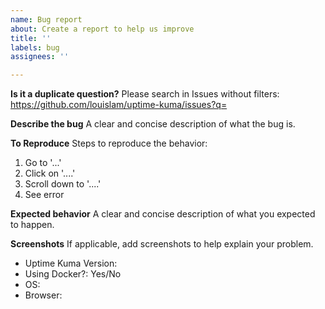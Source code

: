 ```yaml
---
name: Bug report
about: Create a report to help us improve
title: ''
labels: bug
assignees: ''

---
```


**Is it a duplicate question?**
Please search in Issues without filters: https://github.com/louislam/uptime-kuma/issues?q=

**Describe the bug**
A clear and concise description of what the bug is.

**To Reproduce**
Steps to reproduce the behavior:
1. Go to '...'
2. Click on '....'
3. Scroll down to '....'
4. See error

**Expected behavior**
A clear and concise description of what you expected to happen.

**Screenshots**
If applicable, add screenshots to help explain your problem.


- Uptime Kuma Version:
- Using Docker?: Yes/No
- OS: 
- Browser:

